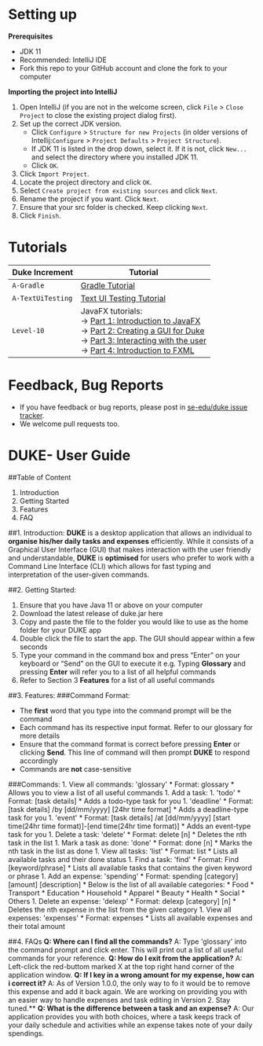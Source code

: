 ﻿# Setting up

**Prerequisites**

* JDK 11
* Recommended: IntelliJ IDE
* Fork this repo to your GitHub account and clone the fork to your computer

**Importing the project into IntelliJ**

1. Open IntelliJ (if you are not in the welcome screen, click `File` > `Close Project` to close the existing project dialog first).
1. Set up the correct JDK version.
   * Click `Configure` > `Structure for new Projects` (in older versions of Intellij:`Configure` > `Project Defaults` > `Project Structure`).
   * If JDK 11 is listed in the drop down, select it. If it is not, click `New...` and select the directory where you installed JDK 11.
   * Click `OK`.
1. Click `Import Project`.
1. Locate the project directory and click `OK`.
1. Select `Create project from existing sources` and click `Next`.
1. Rename the project if you want. Click `Next`.
1. Ensure that your src folder is checked. Keep clicking `Next`.
1. Click `Finish`.

# Tutorials 

Duke Increment | Tutorial
---------------|---------------
`A-Gradle` | [Gradle Tutorial](tutorials/gradleTutorial.md)
`A-TextUiTesting` | [Text UI Testing Tutorial](tutorials/textUiTestingTutorial.md)
`Level-10` | JavaFX tutorials:<br>→ [Part 1: Introduction to JavaFX][fx1]<br>→ [Part 2: Creating a GUI for Duke][fx2]<br>→ [Part 3: Interacting with the user][fx3]<br>→ [Part 4: Introduction to FXML][fx4]

[fx1]: <tutorials/javaFxTutorialPart1.md>
[fx2]: <tutorials/javaFxTutorialPart2.md>
[fx3]: <tutorials/javaFxTutorialPart3.md>
[fx4]: <tutorials/javaFxTutorialPart4.md>

# Feedback, Bug Reports

* If you have feedback or bug reports, please post in [se-edu/duke issue tracker](https://github.com/se-edu/duke/issues).
* We welcome pull requests too.

# **DUKE**- User Guide

##Table of Content
1. Introduction
1. Getting Started
1. Features
1. FAQ

##1. Introduction:
**DUKE** is a desktop application that allows an individual to **organise his/her daily tasks and expenses** efficiently. While it consists of a Graphical User Interface (GUI) that makes interaction with the user friendly and understandable, **DUKE** is **optimised** for users who prefer to work with a Command Line Interface (CLI) which allows for fast typing and interpretation of the user-given commands.

##2. Getting Started:
1. Ensure that you have Java 11 or above on your computer
1. Download the latest release of duke.jar here
1. Copy and paste the file to the folder you would like to use as the home folder for your DUKE app
1. Double click the file to start the app. The GUI should appear within a few seconds
1. Type your command in the command box and press “Enter” on your keyboard or “Send” on the GUI to execute it
	e.g. Typing **Glossary** and pressing **Enter** will refer you to a list of all helpful commands
1. Refer to Section 3 **Features** for a list of all useful commands

##3. Features:
###Command Format:
* The **first** word that you type into the command prompt will be the command
* Each command has its respective input format. Refer to our glossary for more details
* Ensure that the command format is correct before pressing **Enter** or clicking **Send**. This line of command will then prompt **DUKE** to respond accordingly
* Commands are **not** case-sensitive

###Commands: 
    1. View all commands: 'glossary'
        * Format: glossary
	* Allows you to view a list of all useful commands
    1. Add a task:
        1. 'todo' 
	    * Format: [task details]
	    * Adds a todo-type task for you
        1. 'deadline' 
	    * Format: [task details] /by [dd/mm/yyyy] [24hr time format]
	    * Adds a deadline-type task for you
        1. 'event' 
    	    * Format: [task details] /at [dd/mm/yyyy] [start time(24hr time format)]-[end time(24hr time format)]
	    * Adds an event-type task for you
    1. Delete a task: 'delete'
        * Format: delete [n]
        * Deletes the nth task in the list
    1. Mark a task as done: 'done'
	* Format: done [n]
	* Marks the nth task in the list as done
    1. View all tasks: 'list'
	* Format: list
	* Lists all available tasks and their done status
    1. Find a task: 'find'
	* Format: Find [keyword/phrase]
        * Lists all available tasks that contains the given keyword or phrase
    1. Add an expense: 'spending'
	* Format: spending [category] [amount] [description]
        * Below is the list of all available categories:
	    * Food
 	    * Transport
	    * Education
	    * Household
	    * Apparel
	    * Beauty
	    * Health
	    * Social
	    * Others
    1. Delete an expense: 'delexp'
	* Format: delexp [category] [n]
	* Deletes the nth expense in the list from the given category
    1. View all expenses: 'expenses'
	* Format: expenses
	* Lists all available expenses and their total amount

##4. FAQs
**Q: Where can I find all the commands?**
  A: Type 'glossary' into the command prompt and click enter. This will print out a list of all useful commands for your reference.
**Q: How do I exit from the application?**
  A: Left-click the red-buttom marked X at the top right hand corner of the application window.
**Q: If I key in a wrong amount for my expense, how can i correct it?**
  A: As of Version 1.0.0, the only way to fo it would be to remove this expense and add it back again. We are working on providing you with an easier way to handle expenses and task editing in Version 2. Stay tuned.**
**Q: What is the difference between a task and an expense?**
  A: Our application provides you with both choices, where a task keeps track of your daily schedule and activities while an expense takes note of your daily spendings.





